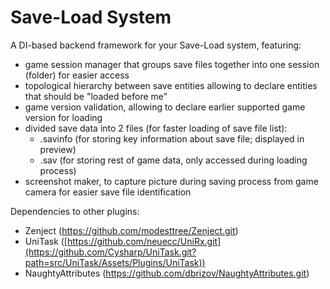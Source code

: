 # Save-Load System

A DI-based backend framework for your Save-Load system, featuring:
- game session manager that groups save files together into one session (folder) for easier access
- topological hierarchy between save entities allowing to declare entities that should be "loaded before me"
- game version validation, allowing to declare earlier supported game version for loading
- divided save data into 2 files (for faster loading of save file list):
  - .savinfo (for storing key information about save file; displayed in preview)
  - .sav (for storing rest of game data, only accessed during loading process)
- screenshot maker, to capture picture during saving process from game camera for easier save file identification

Dependencies to other plugins:
- Zenject (https://github.com/modesttree/Zenject.git)
- UniTask ([https://github.com/neuecc/UniRx.git](https://github.com/Cysharp/UniTask.git?path=src/UniTask/Assets/Plugins/UniTask))
- NaughtyAttributes (https://github.com/dbrizov/NaughtyAttributes.git)
